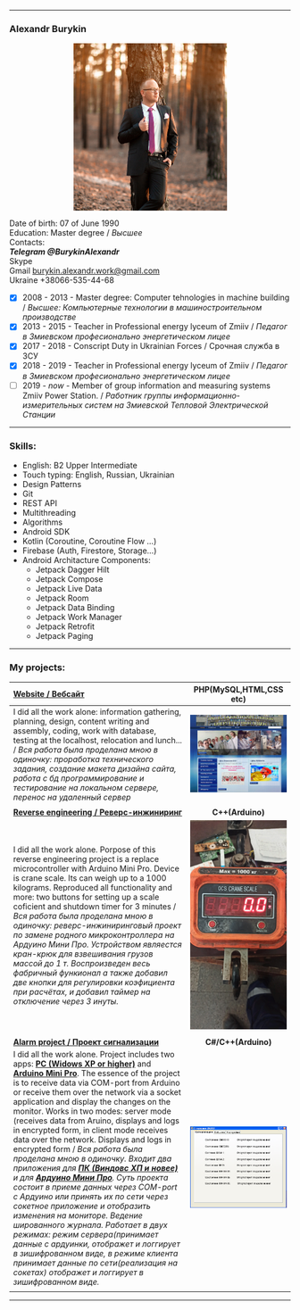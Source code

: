 ﻿____
### Alexandr Burykin  
<center>  
<img align = "middle" src="https://github.com/oldr1990/oldr1990/blob/master/Readme/resumeAvatar.jpg" width="275" height="300"/>  
</center>  

Date of birth: 07 of June 1990  
Education: Master degree / _Высшее_  
Contacts:  
___Telegram @BurykinAlexandr___  
Skype  
Gmail burykin.alexandr.work@gmail.com  
Ukraine +38066-535-44-68  

- [x] 2008 - 2013 - Master degree: Computer tehnologies in machine building / _Высшее: Компьютерные технологии в машиностроительном производстве_  
- [x] 2013 - 2015 - Teacher in Professional energy lyceum of Zmiiv / _Педагог в Змиевском професионально энергетическом лицее_  
- [x] 2017 - 2018 - Conscript Duty in Ukrainian Forces / Срочная служба в ЗСУ  
- [x] 2018 - 2019 - Teacher in Professional energy lyceum of Zmiiv / _Педагог в Змиевском професионально энергетическом лицее_  
- [ ] 2019 - _now_ - Member of group information and measuring systems Zmiiv Power Station. / _Работник группы информационно-измерительных систем на Змиевской Тепловой Электрической Станции_  
____

### __Skills:__   
* English: B2 Upper Intermediate
* Touch typing: English, Russian, Ukrainian  
* Design Patterns  
* Git
* REST API
* Multithreading
* Algorithms  
* Android SDK  
* Kotlin (Coroutine, Coroutine Flow ...)  
* Firebase (Auth, Firestore, Storage...)  
* Android Architacture Components:  
  * Jetpack Dagger Hilt  
  * Jetpack Compose  
  * Jetpack Live Data  
  * Jetpack Room  
  * Jetpack Data Binding  
  * Jetpack Work Manager  
  * Jetpack Retrofit  
  * Jetpack Paging  

____
### My projects:
|__[Website / Вебсайт](http://energy-licey.com.ua)__| __PHP(MySQL,HTML,CSS etc)__ |
|:----|:---------------------:|
| I did all the work alone: information gathering, planning, design, content writing and assembly, coding, work with database, testing at the localhost, relocation and lunch... / _Вся работа была проделана мною в одиночку:  проработка технического задания,  создание макета дизайна сайта, работа с бд программирование и тестирование на локальном сервере,  перенос на удаленный сервер_ |![Скриншоты сайта](./Readme/site.gif) |
| | |
| __[Reverse engineering / Реверс-инжиниринг](https://github.com/oldr1990/arduino/tree/main/OSC_CRANE_SCALE)__|__C++(Arduino)__|
| I did all the work alone. Porpose of this reverse engineering project is a replace microcontroller with Arduino Mini Pro. Device is crane scale. Its can weigh up to a 1000 kilograms. Reproduced all functionality and more: two buttons for setting up a scale coficient and shutdown timer for 3 minutes / _Вся работа была проделана мною в одиночку:   реверс-инжиниринговый проект по замене родного микроконтроллера на Ардуино Мини Про. Устройством являестся кран-крюк для взвешивания грузов массой до 1 т. Воспроизведен весь фабричный функионал а также добавил две кнопки для регулировки коэфициента при расчётах, и добавил таймер на отключение через 3 инуты._ |![Фото проэкта](./Readme/OSC.gif) |
| | |
| __[Alarm project / Проект сигнализации](https://github.com/oldr1990/Alarm_7)__ | __C#/C++(Arduino)__ |
| I did all the work alone. Project includes two apps: __[PC (Widows XP or higher)](https://github.com/oldr1990/Alarm_7)__ and  __[Arduino Mini Pro](https://github.com/oldr1990/arduino/tree/main/Alarm_7)__. The essence of the project is to receive data via COM-port from Arduino or receive them over the network via a socket application and display the changes on the monitor. Works in two modes: server mode (receives data from Aruino, displays and logs in encrypted form, in client mode receives data over the network. Displays and logs in encrypted form / _Вся работа была проделана мною в одиночку.  Входит два приложения для __[ПК (Виндовс ХП и новее)](https://github.com/oldr1990/Alarm_7)__ и для __[Ардуино Мини Про](https://github.com/oldr1990/arduino/tree/main/Alarm_7)__.  Суть проекта состоит в приеме данных через COM-port с Ардуино или принять их по сети через сокетное приложение  и отобразить изменения на мониторе.  Ведение шированного журнала.  Работает в двух режимах: режим сервера(принимает данные с ардуинки, отображет и логгирует в зишифрованном виде,  в режиме клиента принимает данные по сети(реализация на сокетах) отображет и логгирует в зишифрованном виде._ | ![Фото проэкта](./Readme/alarm.gif) |
| | |
____
